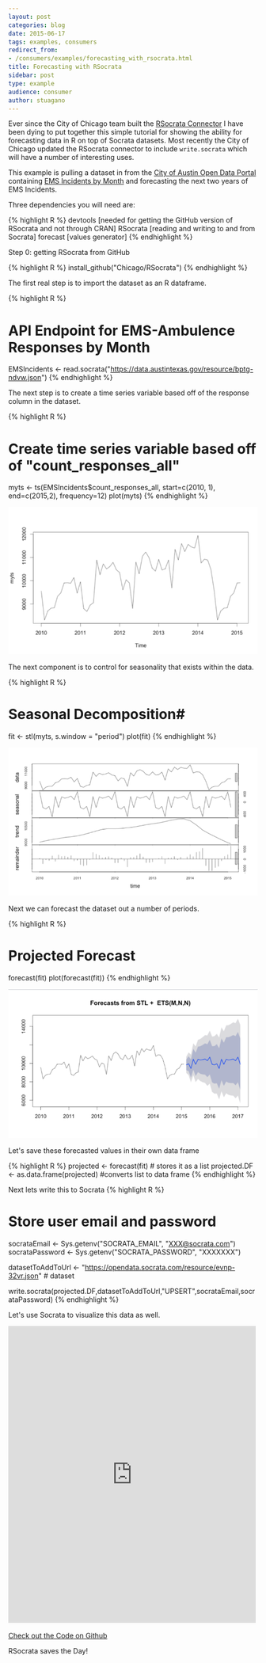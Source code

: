 ```yaml
---
layout: post
categories: blog
date: 2015-06-17
tags: examples, consumers
redirect_from:
- /consumers/examples/forecasting_with_rsocrata.html
title: Forecasting with RSocrata
sidebar: post
type: example
audience: consumer
author: stuagano
---
```


Ever since the City of Chicago team built the [RSocrata Connector](https://github.com/Chicago/RSocrata) I have been dying to put together this simple tutorial for showing the ability for forecasting data in R on top of Socrata datasets. Most recently the City of Chicago updated the RSocrata connector to include `write.socrata` which will have a number of interesting uses. 

This example is pulling a dataset in from the [City of Austin Open Data Portal](http://data.austintexas.gov) containing [EMS Incidents by Month](https://data.austintexas.gov/Public-Safety/EMS-Incidents-by-Month/gjtj-jt2d) and forecasting the next two years of EMS Incidents. 

Three dependencies you will need are:

{% highlight R %}
devtools [needed for getting the GitHub version of RSocrata and not through CRAN]
RSocrata [reading and writing to and from Socrata]
forecast [values generator]
{% endhighlight %}

Step 0: getting RSocrata from GitHub

{% highlight R %}
install_github("Chicago/RSocrata")
{% endhighlight %}

The first real step is to import the dataset as an R dataframe. 

{% highlight R %}
# API Endpoint for EMS-Ambulence Responses by Month
EMSIncidents <- read.socrata("https://data.austintexas.gov/resource/bptg-ndvw.json") 
{% endhighlight %}

The next step is to create a time series variable based off of the response column in the dataset. 

{% highlight R %}
# Create time series variable based off of "count_responses_all"
myts <- ts(EMSIncidents$count_responses_all, start=c(2010, 1), end=c(2015,2), frequency=12)
plot(myts)
{% endhighlight %}

![Time Series  Plot](/img/r_forecasting_1.png)


The next component is to control for seasonality that exists within the data. 

{% highlight R %}
# Seasonal Decomposition#
fit <- stl(myts, s.window = "period")
plot(fit)
{% endhighlight %}

![Seasonality](/img/r_forecasting_2.png)

Next we can forecast the dataset out a number of periods. 

{% highlight R %}
# Projected Forecast
forecast(fit)
plot(forecast(fit))
{% endhighlight %}

![Projected Forecast](/img/r_forecasting_3.png)

Let's save these forecasted values in their own data frame 

{% highlight R %}
projected <- forecast(fit) # stores it as a list 
projected.DF <- as.data.frame(projected) #converts list to data frame
{% endhighlight %}

Next lets write this to Socrata 
{% highlight R %}
# Store user email and password
socrataEmail <- Sys.getenv("SOCRATA_EMAIL", "XXX@socrata.com")
socrataPassword <- Sys.getenv("SOCRATA_PASSWORD", "XXXXXXX")

datasetToAddToUrl <- "https://opendata.socrata.com/resource/evnp-32vr.json" # dataset

write.socrata(projected.DF,datasetToAddToUrl,"UPSERT",socrataEmail,socrataPassword)
{% endhighlight %}

Let's use Socrata to visualize this data as well. 

<iframe width="500px" title="EMS Incidents Projections" height="600px" src="https://opendata.socrata.com/w/evnp-32vr/y34g-bnf3?cur=c9191PINCHc&from=root" frameborder="0" scrolling="no"><a href="https://opendata.socrata.com/dataset/EMS-Incidents-Projections/evnp-32vr" title="EMS Incidents Projections" target="_blank">EMS Incidents Projections</a></iframe>

[Check out the Code on Github](https://github.com/stuagano/R_Projects/tree/master/Austin%20EMS%20Incidents) 

RSocrata saves the Day!
